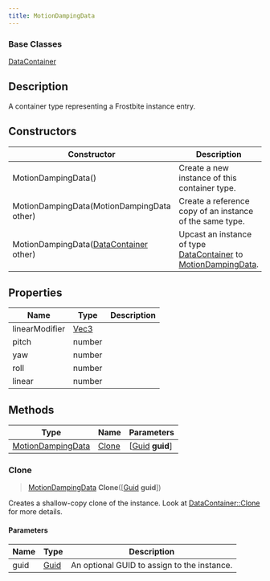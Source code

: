 ```yaml
---
title: MotionDampingData
---
```

### Base Classes

[DataContainer](/vext/ref/shared/class/datacontainer)

## Description

A container type representing a Frostbite instance entry.

## Constructors

| Constructor                                                                  | Description                                                                                                               |
| ---------------------------------------------------------------------------- | ------------------------------------------------------------------------------------------------------------------------- |
| MotionDampingData()                                                          | Create a new instance of this container type.                                                                             |
| MotionDampingData(MotionDampingData other)                                   | Create a reference copy of an instance of the same type.                                                                  |
| MotionDampingData([DataContainer](/vext/ref/shared/class/datacontainer) other) | Upcast an instance of type [DataContainer](/vext/ref/shared/class/datacontainer) to [MotionDampingData](/vext/ref/fb/motiondampingdata/). |

## Properties

| Name           | Type                              | Description |
| -------------- | --------------------------------- | ----------- |
| linearModifier | [Vec3](/vext/ref/shared/class/vec3) |             |
| pitch          | number                            |             |
| yaw            | number                            |             |
| roll           | number                            |             |
| linear         | number                            |             |

## Methods

| Type                                   | Name            | Parameters                                     |
| -------------------------------------- | --------------- | ---------------------------------------------- |
| [MotionDampingData](/vext/ref/fb/motiondampingdata/) | [Clone](#clone) | \[[Guid](/vext/ref/shared/class/guid) **guid**\] |

### Clone

> [MotionDampingData](/vext/ref/fb/motiondampingdata/) **Clone**(\[[Guid](/vext/ref/shared/class/guid) **guid**\])

Creates a shallow-copy clone of the instance. Look at [DataContainer::Clone](/vext/ref/shared/class/datacontainer#clone) for more details.

#### Parameters

| Name | Type         | Description                                 |
| ---- | ------------ | ------------------------------------------- |
| guid | [Guid](/vext/ref/shared/class/guid/) | An optional GUID to assign to the instance. |
